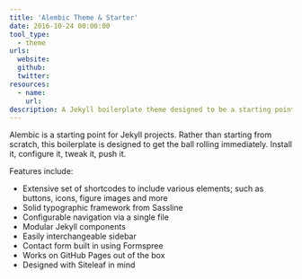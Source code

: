 ```yaml
---
title: 'Alembic Theme & Starter'
date: 2016-10-24 00:00:00
tool_type:
  - theme
urls:
  website:
  github:
  twitter:
resources:
  - name:
    url:
description: A Jekyll boilerplate theme designed to be a starting point for any Jekyll website.
---
```



Alembic is a starting point for Jekyll projects. Rather than starting from scratch, this boilerplate is designed to get the ball rolling immediately. Install it, configure it, tweak it, push it.

Features include:

* Extensive set of shortcodes to include various elements; such as buttons, icons, figure images and more
* Solid typographic framework from Sassline
* Configurable navigation via a single file
* Modular Jekyll components
* Easily interchangeable sidebar
* Contact form built in using Formspree
* Works on GitHub Pages out of the box
* Designed with Siteleaf in mind

&nbsp;